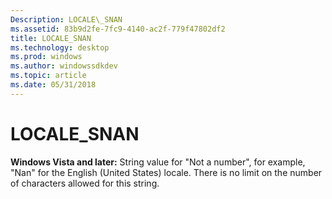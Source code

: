 ```yaml
---
Description: LOCALE\_SNAN
ms.assetid: 83b9d2fe-7fc9-4140-ac2f-779f47802df2
title: LOCALE_SNAN
ms.technology: desktop
ms.prod: windows
ms.author: windowssdkdev
ms.topic: article
ms.date: 05/31/2018
---
```


# LOCALE\_SNAN

**Windows Vista and later:** String value for "Not a number", for example, "Nan" for the English (United States) locale. There is no limit on the number of characters allowed for this string.

 

 



